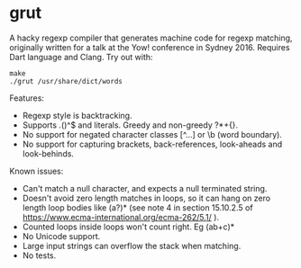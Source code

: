 # grut

A hacky regexp compiler that generates machine code for regexp matching,
originally written for a talk at the Yow! conference in Sydney 2016.  Requires
Dart language and Clang.  Try out with:
```
make
./grut /usr/share/dict/words
```
Features:
* Regexp style is backtracking.
* Supports .()^$ and literals. Greedy and non-greedy ?*+{}.
* No support for negated character classes [^...] or \b (word boundary).
* No support for capturing brackets, back-references, look-aheads and look-behinds.

Known issues:
* Can't match a null character, and expects a null terminated string.
* Doesn't avoid zero length matches in loops, so it can hang on zero length loop bodies like (a?)* (see note 4 in section 15.10.2.5 of https://www.ecma-international.org/ecma-262/5.1/ ).
* Counted loops inside loops won't count right.  Eg (ab+c)*
* No Unicode support.
* Large input strings can overflow the stack when matching.
* No tests.
